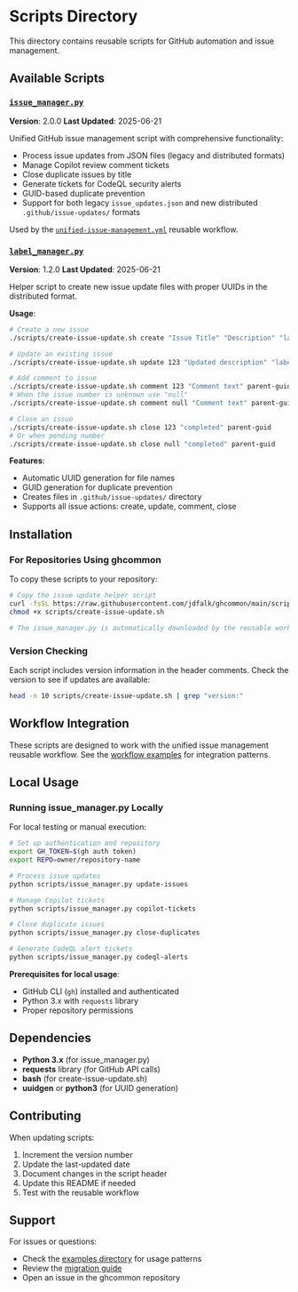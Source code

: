 # Scripts Directory

<!-- file: scripts/README.md -->
<!-- version: 1.1.0 -->
<!-- guid: a6ce4820-bcf8-482e-b2ca-234024d5d77f -->

This directory contains reusable scripts for GitHub automation and issue
management.

## Available Scripts

### [`issue_manager.py`](issue_manager.py)

**Version**: 2.0.0 **Last Updated**: 2025-06-21

Unified GitHub issue management script with comprehensive functionality:

- Process issue updates from JSON files (legacy and distributed formats)
- Manage Copilot review comment tickets
- Close duplicate issues by title
- Generate tickets for CodeQL security alerts
- GUID-based duplicate prevention
- Support for both legacy `issue_updates.json` and new distributed
  `.github/issue-updates/` formats

Used by the
[`unified-issue-management.yml`](../.github/workflows/reusable-unified-issue-management.yml)
reusable workflow.

### [`label_manager.py`](label_manager.py)

**Version**: 1.2.0 **Last Updated**: 2025-06-21

Helper script to create new issue update files with proper UUIDs in the
distributed format.

**Usage**:

```bash
# Create a new issue
./scripts/create-issue-update.sh create "Issue Title" "Description" "label1,label2"

# Update an existing issue
./scripts/create-issue-update.sh update 123 "Updated description" "label1,label2" parent-guid

# Add comment to issue
./scripts/create-issue-update.sh comment 123 "Comment text" parent-guid
# When the issue number is unknown use "null"
./scripts/create-issue-update.sh comment null "Comment text" parent-guid

# Close an issue
./scripts/create-issue-update.sh close 123 "completed" parent-guid
# Or when pending number
./scripts/create-issue-update.sh close null "completed" parent-guid
```

**Features**:

- Automatic UUID generation for file names
- GUID generation for duplicate prevention
- Creates files in `.github/issue-updates/` directory
- Supports all issue actions: create, update, comment, close

## Installation

### For Repositories Using ghcommon

To copy these scripts to your repository:

```bash
# Copy the issue update helper script
curl -fsSL https://raw.githubusercontent.com/jdfalk/ghcommon/main/scripts/create-issue-update.sh -o scripts/create-issue-update.sh
chmod +x scripts/create-issue-update.sh

# The issue_manager.py is automatically downloaded by the reusable workflow
```

### Version Checking

Each script includes version information in the header comments. Check the
version to see if updates are available:

```bash
head -n 10 scripts/create-issue-update.sh | grep "version:"
```

## Workflow Integration

These scripts are designed to work with the unified issue management reusable
workflow. See the [workflow examples](../examples/workflows/) for integration
patterns.

## Local Usage

### Running issue_manager.py Locally

For local testing or manual execution:

```bash
# Set up authentication and repository
export GH_TOKEN=$(gh auth token)
export REPO=owner/repository-name

# Process issue updates
python scripts/issue_manager.py update-issues

# Manage Copilot tickets
python scripts/issue_manager.py copilot-tickets

# Close duplicate issues
python scripts/issue_manager.py close-duplicates

# Generate CodeQL alert tickets
python scripts/issue_manager.py codeql-alerts
```

**Prerequisites for local usage**:

- GitHub CLI (`gh`) installed and authenticated
- Python 3.x with `requests` library
- Proper repository permissions

## Dependencies

- **Python 3.x** (for issue_manager.py)
- **requests** library (for GitHub API calls)
- **bash** (for create-issue-update.sh)
- **uuidgen** or **python3** (for UUID generation)

## Contributing

When updating scripts:

1. Increment the version number
2. Update the last-updated date
3. Document changes in the script header
4. Update this README if needed
5. Test with the reusable workflow

## Support

For issues or questions:

- Check the [examples directory](../examples/) for usage patterns
- Review the
  [migration guide](../examples/migration-guides/subtitle-manager-migration.md)
- Open an issue in the ghcommon repository
